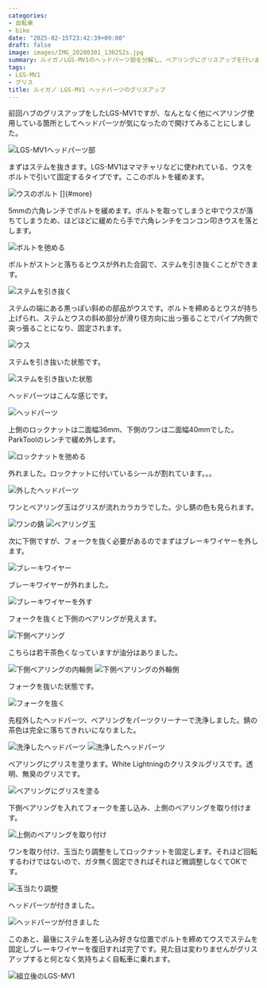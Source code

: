 ```yaml
---
categories:
- 自転車
- bike
date: "2025-02-15T23:42:39+09:00"
draft: false
image: images/IMG_20200301_130252s.jpg
summary: ルイガノLGS-MV1のヘッドパーツ部を分解し、ベアリングにグリスアップを行いました。
tags:
- LGS-MV1
- グリス
title: ルイガノ LGS-MV1 ヘッドパーツのグリスアップ
---
```


前回ハブのグリスアップをしたLGS-MV1ですが、なんとなく他にベアリング使用している箇所としてヘッドパーツが気になったので開けてみることにしました。

![LGS-MV1ヘッドパーツ部](./images/IMG_20200301_111739s.jpg)

まずはステムを抜きます。LGS-MV1はママチャリなどに使われている、ウスをボルトで引いて固定するタイプです。ここのボルトを緩めます。

![ウスのボルト](./images/IMG_20200301_111751s.jpg) []{#more}

5mmの六角レンチでボルトを緩めます。ボルトを取ってしまうと中でウスが落ちてしまうため、ほどほどに緩めたら手で六角レンチをコンコン叩きウスを落とします。

![ボルトを弛める](./images/IMG_20200301_111810s.jpg)

ボルトがストンと落ちるとウスが外れた合図で、ステムを引き抜くことができます。

![ステムを引き抜く](./images/IMG_20200301_112011s.jpg)

ステムの端にある黒っぽい斜めの部品がウスです。ボルトを締めるとウスが持ち上げられ、ステムとウスの斜め部分が滑り径方向に出っ張ることでパイプ内側で突っ張ることになり、固定されます。

![ウス](./images/IMG_20200301_112246s.jpg)

ステムを引き抜いた状態です。

![ステムを引き抜いた状態](./images/IMG_20200301_112310s.jpg)

ヘッドパーツはこんな感じです。

![ヘッドパーツ](./images/IMG_20200301_112328s.jpg)

上側のロックナットは二面幅36mm、下側のワンは二面幅40mmでした。ParkToolのレンチで緩め外します。

![ロックナットを弛める](./images/IMG_20200301_112406s.jpg)

外れました。ロックナットに付いているシールが割れています。。。

![外したヘッドパーツ](./images/IMG_20200301_112536s.jpg)

ワンとベアリング玉はグリスが流れカラカラでした。少し錆の色も見られます。

![ワンの錆](./images/IMG_20200301_112545s.jpg)
![ベアリング玉](./images/IMG_20200301_112558s.jpg)

次に下側ですが、フォークを抜く必要があるのでまずはブレーキワイヤーを外します。

![ブレーキワイヤー](./images/IMG_20200301_112719.jpg)

ブレーキワイヤーが外れました。

![ブレーキワイヤーを外す](./images/IMG_20200301_124201s.jpg)

フォークを抜くと下側のベアリングが見えます。

![下側ベアリング](./images/IMG_20200301_124224s.jpg)

こちらは若干茶色くなっていますが油分はありました。

![下側ベアリングの内輪側](./images/IMG_20200301_124346.jpg)
![下側ベアリングの外輪側](./images/IMG_20200301_124403.jpg)

フォークを抜いた状態です。

![フォークを抜く](./images/IMG_20200301_124454s.jpg)

先程外したヘッドパーツ、ベアリングをパーツクリーナーで洗浄しました。錆の茶色は完全に落ちてきれいになりました。

![洗浄したヘッドパーツ](./images/IMG_20200301_125922s_01.jpg)
![洗浄したヘッドパーツ](./images/IMG_20200301_130012.jpg)

ベアリングにグリスを塗ります。White
Lightningのクリスタルグリスです。透明、無臭のグリスです。

![ベアリングにグリスを塗る](./images/IMG_20200301_130252s.jpg)

下側ベアリングを入れてフォークを差し込み、上側のベアリングを取り付けます。

![上側のベアリングを取り付け](./images/IMG_20200301_130633.jpg)

ワンを取り付け、玉当たり調整をしてロックナットを固定します。それほど回転するわけではないので、ガタ無く固定できればそれほど微調整しなくてOKです。

![玉当たり調整](./images/IMG_20200301_131045s.jpg)

ヘッドパーツが付きました。

![ヘッドパーツが付きました](./images/IMG_20200301_131217.jpg)

このあと、最後にステムを差し込み好きな位置でボルトを締めてウスでステムを固定しブレーキワイヤーを復旧すれば完了です。見た目は変わりませんがグリスアップすると何となく気持ちよく自転車に乗れます。

![組立後のLGS-MV1](./images/IMG_20200301_132656s.jpg)
